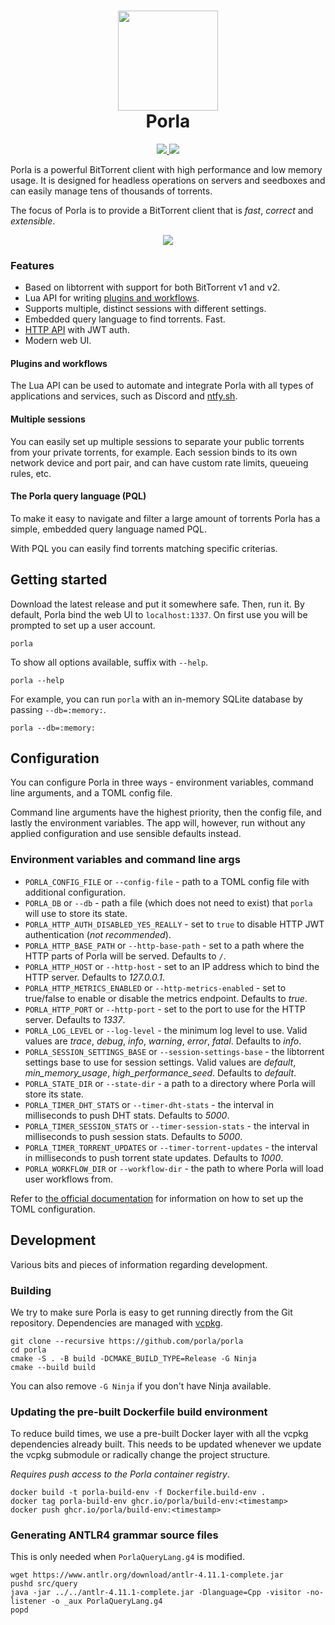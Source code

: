 <h1 align="center">
  <img src=".github/images/logo.svg" width="160px"/><br/>
  Porla
</h1>

<p align="center">
  <a href="https://discord.gg/FNVVRzqJAG">
    <img src="https://img.shields.io/discord/1031839440496234526?color=%237289da&style=for-the-badge" />
  </a>
  <img src="https://img.shields.io/github/v/release/porla/porla?color=%2365325D&style=for-the-badge" />
</p>

Porla is a powerful BitTorrent client with high performance and low memory
usage. It is designed for headless operations on servers and seedboxes and can
easily manage tens of thousands of torrents.

The focus of Porla is to provide a BitTorrent client that is _fast_, _correct_
and _extensible_.

<p align="center">
   <img src=".github/images/porla-torrents-list.png"><br/>
</p>

### Features

 * Based on libtorrent with support for both BitTorrent v1 and v2.
 * Lua API for writing [plugins and workflows](https://porla.org/plugins/getting_started).
 * Supports multiple, distinct sessions with different settings.
 * Embedded query language to find torrents. Fast.
 * [HTTP API](https://porla.org/api/auth) with JWT auth.
 * Modern web UI.

#### Plugins and workflows

The Lua API can be used to automate and integrate Porla with all types of
applications and services, such as Discord and [ntfy.sh](https://ntfy.sh).

#### Multiple sessions

You can easily set up multiple sessions to separate your public torrents from
your private torrents, for example. Each session binds to its own network
device and port pair, and can have custom rate limits, queueing rules, etc.

#### The Porla query language (PQL)

To make it easy to navigate and filter a large amount of torrents Porla has a
simple, embedded query language named PQL.

With PQL you can easily find torrents matching specific criterias.

## Getting started

Download the latest release and put it somewhere safe. Then, run it. By default,
Porla bind the web UI to `localhost:1337`. On first use you will be prompted to
set up a user account.

```shell
porla
```

To show all options available, suffix with `--help`.

```shell
porla --help
```

For example, you can run `porla` with an in-memory SQLite database by passing
`--db=:memory:`.

```shell
porla --db=:memory:
```

## Configuration

You can configure Porla in three ways - environment variables, command line
arguments, and a TOML config file.

Command line arguments have the highest priority, then the config file, and
lastly the environment variables. The app will, however, run without any applied
configuration and use sensible defaults instead.

### Environment variables and command line args

 * `PORLA_CONFIG_FILE` or `--config-file` - path to a TOML config file with
   additional configuration.
 * `PORLA_DB` or `--db` - path a file (which does not need to exist) that `porla`
   will use to store its state.
 * `PORLA_HTTP_AUTH_DISABLED_YES_REALLY` - set to `true` to disable HTTP JWT
   authentication (_not recommended_).
 * `PORLA_HTTP_BASE_PATH` or `--http-base-path` - set to a path where the HTTP parts
   of Porla will be served. Defaults to `/`.
 * `PORLA_HTTP_HOST` or `--http-host` - set to an IP address which to bind the HTTP
   server. Defaults to _127.0.0.1_.
 * `PORLA_HTTP_METRICS_ENABLED` or `--http-metrics-enabled` - set to true/false to
   enable or disable the metrics endpoint. Defaults to _true_.
 * `PORLA_HTTP_PORT` or `--http-port` - set to the port to use for the HTTP server.
   Defaults to _1337_.
 * `PORLA_LOG_LEVEL` or `--log-level` - the minimum log level to use. Valid values
   are _trace_, _debug_, _info_, _warning_, _error_, _fatal_. Defaults to _info_.
 * `PORLA_SESSION_SETTINGS_BASE` or `--session-settings-base` - the libtorrent
   settings base to use for session settings. Valid values are _default_,
   _min\_memory\_usage_, _high\_performance\_seed_. Defaults to _default_.
 * `PORLA_STATE_DIR` or `--state-dir` - a path to a directory where Porla will
   store its state.
 * `PORLA_TIMER_DHT_STATS` or `--timer-dht-stats` - the interval in milliseconds
   to push DHT stats. Defaults to _5000_.
 * `PORLA_TIMER_SESSION_STATS` or `--timer-session-stats` - the interval in
   milliseconds to push session stats. Defaults to _5000_.
 * `PORLA_TIMER_TORRENT_UPDATES` or `--timer-torrent-updates` - the interval in
   milliseconds to push torrent state updates. Defaults to _1000_.
 * `PORLA_WORKFLOW_DIR` or `--workflow-dir` - the path to where Porla will load
   user workflows from.

Refer to [the official documentation](https://porla.org/configuration/) for
information on how to set up the TOML configuration.

## Development

Various bits and pieces of information regarding development.

### Building

We try to make sure Porla is easy to get running directly from the Git
repository. Dependencies are managed with [vcpkg](https://github.com/microsoft/vcpkg).

```shell
git clone --recursive https://github.com/porla/porla
cd porla
cmake -S . -B build -DCMAKE_BUILD_TYPE=Release -G Ninja
cmake --build build
```

You can also remove `-G Ninja` if you don't have Ninja available.

### Updating the pre-built Dockerfile build environment

To reduce build times, we use a pre-built Docker layer with all the vcpkg
dependencies already built. This needs to be updated whenever we update the
vcpkg submodule or radically change the project structure.

_Requires push access to the Porla container registry_.

```shell
docker build -t porla-build-env -f Dockerfile.build-env .
docker tag porla-build-env ghcr.io/porla/build-env:<timestamp>
docker push ghcr.io/porla/build-env:<timestamp>
```

### Generating ANTLR4 grammar source files

This is only needed when `PorlaQueryLang.g4` is modified.

```shell
wget https://www.antlr.org/download/antlr-4.11.1-complete.jar
pushd src/query
java -jar ../../antlr-4.11.1-complete.jar -Dlanguage=Cpp -visitor -no-listener -o _aux PorlaQueryLang.g4
popd
```
